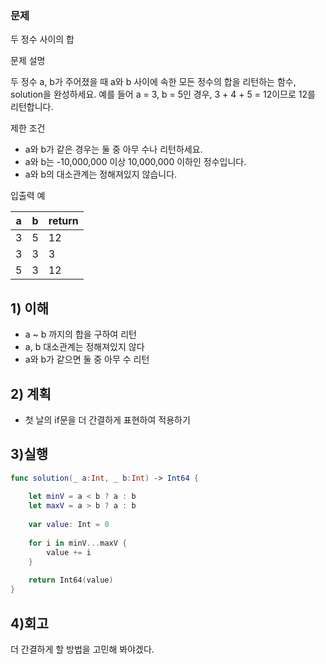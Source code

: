 ### 문제

두 정수 사이의 합

문제 설명

두 정수 a, b가 주어졌을 때 a와 b 사이에 속한 모든 정수의 합을 리턴하는 함수, solution을 완성하세요. 예를 들어 a = 3, b = 5인 경우, 3 + 4 + 5 = 12이므로 12를 리턴합니다.

제한 조건

- a와 b가 같은 경우는 둘 중 아무 수나 리턴하세요.
- a와 b는 -10,000,000 이상 10,000,000 이하인 정수입니다.
- a와 b의 대소관계는 정해져있지 않습니다.

입출력 예

| a    | b    | return |
| ---- | ---- | ------ |
| 3    | 5    | 12     |
| 3    | 3    | 3      |
| 5    | 3    | 12     |

## 

## 1) 이해

- a ~ b 까지의 합을 구하여 리턴
- a, b 대소관계는 정해져있지 않다
- a와 b가 같으면 둘 중 아무 수 리턴

## 

## 2) 계획

- 첫 날의 if문을 더 간결하게 표현하여 적용하기

## 

## 3)실행

```swift
func solution(_ a:Int, _ b:Int) -> Int64 {
    
    let minV = a < b ? a : b
    let maxV = a > b ? a : b
    
    var value: Int = 0
    
    for i in minV...maxV {
        value += i
    }
    
    return Int64(value)
}

```

## 

## 4)회고

더 간결하게 할 방법을 고민해 봐야겠다.


